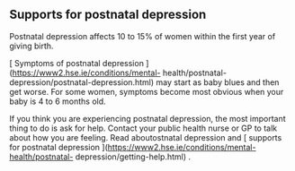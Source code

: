 ##  Supports for postnatal depression

Postnatal depression affects 10 to 15% of women within the first year of
giving birth.

[ Symptoms of postnatal depression ](https://www2.hse.ie/conditions/mental-
health/postnatal-depression/postnatal-depression.html) may start as baby blues
and then get worse. For some women, symptoms become most obvious when your
baby is 4 to 6 months old.

If you think you are experiencing postnatal depression, the most important
thing to do is ask for help. Contact your public health nurse or GP to talk
about how you are feeling. Read aboutostnatal depression and [ supports for
postnatal depression ](https://www2.hse.ie/conditions/mental-health/postnatal-
depression/getting-help.html) .
